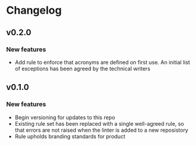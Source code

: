 # Changelog

## v0.2.0

### New features

- Add rule to enforce that acronyms are defined on first use. An initial list of exceptions has been agreed by the technical writers

## v0.1.0

### New features

- Begin versioning for updates to this repo
- Existing rule set has been replaced with a single well-agreed rule, so that errors are not raised when the linter is added to a new reposistory
- Rule upholds branding standards for product
